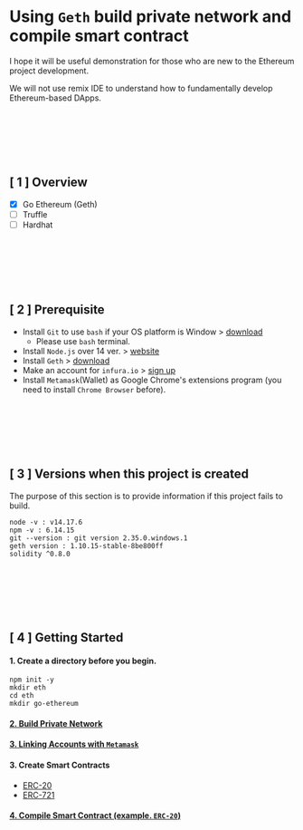 # Using `Geth` build private network and compile smart contract

I hope it will be useful demonstration for those who are new to the Ethereum project development.

We will not use remix IDE to understand how to fundamentally develop Ethereum-based DApps.


<br><br><br><br><br>

## [ 1 ] Overview

- [X]  Go Ethereum (Geth)
- [ ] Truffle
- [ ] Hardhat

<br><br><br><br><br>

## [ 2 ] Prerequisite

 - Install `Git` to use `bash` if your OS platform is Window > [download](https://git-scm.com/downloads)
    - Please use `bash` terminal.
 - Install `Node.js` over 14 ver. > [website](https://nodejs.org/en/)
 - Install `Geth` > [download](https://geth.ethereum.org/docs/install-and-build/installing-geth)
 - Make an account for `infura.io` > [sign up](https://infura.io/)
 - Install `Metamask`(Wallet) as Google Chrome's extensions program (you need to install `Chrome Browser` before).

<br><br><br><br><br>

## [ 3 ] Versions when this project is created

The purpose of this section is to provide information if this project fails to build.

```
node -v : v14.17.6
npm -v : 6.14.15
git --version : git version 2.35.0.windows.1
geth version : 1.10.15-stable-8be800ff
solidity ^0.8.0
```

<br><br><br><br><br>

## [ 4 ] Getting Started

#### 1. Create a directory before you begin.

```
npm init -y
mkdir eth
cd eth
mkdir go-ethereum
```

#### [2. Build Private Network](./getting_started/build_private_network.md)

#### [3. Linking Accounts with `Metamask`](./getting_started/linking_accounts_with_metamask.md)

#### 3. Create Smart Contracts
 - [ERC-20](./contracts/ERC20.md)
 - [ERC-721](./contracts/ERC721.md)

#### [4. Compile Smart Contract (example. `ERC-20`)](./getting_started/compile_smart_contract.md)